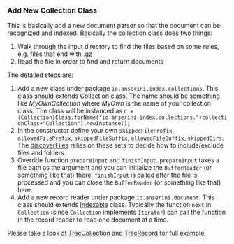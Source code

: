 ### Add New Collection Class

This is basically add a new document parser so that the document can be recognized and indexed.
Basically the collection class does two things:

1. Walk through the input directory to find the files based on some rules, e.g. files that end with .gz
2. Read the file in order to find and return documents

The detailed steps are:

1. Add a new class under package `io.anserini.index.collections`. 
This class should extends [Collection](https://github.com/lintool/Anserini/blob/master/src/main/java/io/anserini/index/collections/Collection.java) class.
The name should be something like _MyOwnCollection_ where _MyOwn_ is the name of your collection class.
The class will be instanced as `c = (Collection)Class.forName("io.anserini.index.collections."+collectionClass+"Collection").newInstance();`
2. In the constructor define your own `skippedFilePrefix`, `allowedFilePrefix`, `skippedFileSuffix`, `allowedFileSuffix`, `skippedDirs`.
The [discoverFiles](https://github.com/lintool/Anserini/blob/master/src/main/java/io/anserini/index/collections/Collection.java#L40)
relies on these sets to decide how to include/exclude files and folders.
3. Override function `prepareInput` and `finishInput`. 
`prepareInput` takes a file path as the argument and you can initialize the `BufferReader` (or something like that) there.
`finishInput` is called after the file is processed and you can close the `BufferReader` (or something like that) here.
4. Add a new record reader under package `io.anserini.document`. 
This class should extends [Indexable](https://github.com/lintool/Anserini/blob/master/src/main/java/io/anserini/document/Indexable.java) class.
Typically the function `next` in `Collection` (since `Collection` implements `Iterator`) can call the function in the 
record reader to read one document at a time.

Please take a look at [TrecCollection](https://github.com/lintool/Anserini/blob/master/src/main/java/io/anserini/index/collections/TrecCollection.java) 
and [TrecRecord](https://github.com/lintool/Anserini/blob/master/src/main/java/io/anserini/document/TrecRecord.java) for full example.
 

